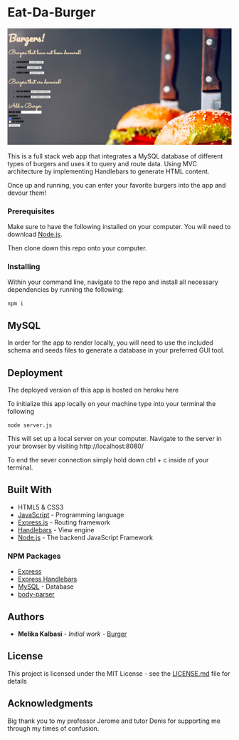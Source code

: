 # Eat-Da-Burger

![Burger](public/assets/images/app.png)

 This is a full stack web app that integrates a MySQL database of different types of burgers and uses it to query and route data. Using MVC architecture by implementing Handlebars to generate HTML content.

 Once up and running, you can enter your favorite burgers into the app and devour them!

### Prerequisites

Make sure to have the following installed on your computer. You will need to download [Node.js](https://nodejs.org/en/download/).

Then clone down this repo onto your computer.

### Installing

Within your command line, navigate to the repo and install all necessary dependencies by running the following:
```
npm i
```

## MySQL

In order for the app to render locally, you will need to use the included schema and seeds files to generate a database in your preferred GUI tool. 

## Deployment

The deployed version of this app is hosted on heroku here

To initialize this app locally on your machine type into your terminal the following
```
node server.js 
```

 This will set up a local server on your computer. Navigate to the server in your browser by visiting http://localhost:8080/

To end the sever connection simply hold down ctrl + c inside of your terminal.

## Built With

* HTML5 & CSS3
* [JavaScript]() - Programming language
* [Express.js](https://expressjs.com/) - Routing framework
* [Handlebars](http://handlebarsjs.com/) - View engine
* [Node.js](https://nodejs.org/en/) - The backend JavaScript Framework

### NPM Packages
* [Express](https://www.npmjs.com/package/express)
* [Express Handlebars](https://www.npmjs.com/package/express-handlebars)
* [MySQL](https://www.npmjs.com/package/mysql) - Database
* [body-parser](https://www.npmjs.com/package/body-parser)


## Authors

* **Melika Kalbasi** - *Initial work* - [Burger](https://github.com/melikalbasi/burger)

## License

This project is licensed under the MIT License - see the [LICENSE.md](LICENSE.md) file for details

## Acknowledgments

Big thank you to my professor Jerome and tutor Denis for supporting me through my times of confusion.
